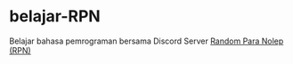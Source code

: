 # belajar-RPN

Belajar bahasa pemrograman bersama Discord Server <a href="https://discord.gg/ufbRBRTKN8">Random Para Nolep (RPN)</a>